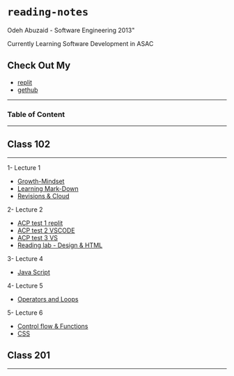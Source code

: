 # **`reading-notes`**


Odeh Abuzaid - Software Engineering 2013"

Currently Learning Software Development in ASAC 

## Check Out My 
  - [replit](https://replit.com/@OAbuzaid)
  - [gethub](https://github.com/odehabuzaid)
 
  

---
### Table of Content
---

## Class 102

---

1- Lecture 1
- [Growth-Mindset](Lec1/Growth-MindSet.md)
- [Learning Mark-Down](Lec1/Learning%20Mark-Down.md)
- [Revisions & Cloud ](Lec1/Read_02-%20Revisions%20and%20the%20Cloud.md)

2-  Lecture 2 
- [ACP test 1 replit](Lec2/Lec2-Tst1.md)
- [ACP test 2 VSCODE](Lec2/Lec2-Tst2.md)
- [ACP test 3 VS](Lec2/Lec2-Tst3.md)
- [Reading lab - Design & HTML](Lec2/Lab-Reading.md)

3-  Lecture 4
- [Java Script](Lec4/Lab4-Reading.md)

4- Lecture 5
- [Operators and Loops](Lec5/Operators-loops.md)

5- Lecture 6
- [Control flow & Functions](Lec6/ControlFlowandFunctions.md)
- [CSS](Lec6/CSS.md)

## Class 201

---


